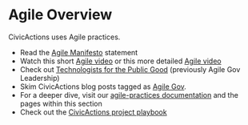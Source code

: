 # Agile Overview

CivicActions uses Agile practices.

-   Read the [Agile Manifesto](http://agilemanifesto.org/) statement
-   Watch this short [Agile video](https://youtu.be/AsFMHnSfI2I) or this more detailed [Agile video](https://youtu.be/Z9QbYZh1YXY)
-   Check out [Technologists for the Public Good](https://www.publicgood.tech/) (previously Agile Gov Leadership)
-   Skim CivicActions blog posts tagged as [Agile Gov](https://medium.com/civicactions/tagged/agile-government).
-   For a deeper dive, visit our [agile-practices documentation](agile-practices.md) and the pages within this section
-   Check out the [CivicActions project playbook](https://trello.com/b/qyI4wa18/template-civicactions-project-playbook)
